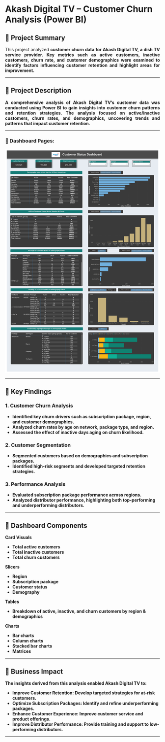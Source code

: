 # Akash Digital TV – Customer Churn Analysis (Power BI)

## 📌 Project Summary
<p align="justify">This project analyzed <b>customer churn data<b> for <b>Akash Digital TV<b>, a dish TV service provider.  
Key metrics such as <b>active customers, inactive customers, churn rate, and customer demographics<b> were examined to identify factors influencing customer retention and highlight areas for improvement.</p>

---

## 📖 Project Description
<p align="justify">A comprehensive analysis of Akash Digital TV’s customer data was conducted using <b>Power BI<b> to gain insights into <b>customer churn patterns and retention strategies<b>.  
The analysis focused on <b>active/inactive customers, churn rates, and demographics<b>, uncovering trends and patterns that impact customer retention.</p>

---
### 🔹 Dashboard Pages:

**![Project Image](images/1.jpg)**

---

## 🔹 Key Findings

### 1. Customer Churn Analysis
- Identified key churn drivers such as **subscription package, region, and customer demographics**.  
- Analyzed churn rates by **age on network, package type, and region**.  
- Assessed the effect of **inactive days aging** on churn likelihood.  

### 2. Customer Segmentation
- Segmented customers based on **demographics and subscription packages**.  
- Identified **high-risk segments** and developed **targeted retention strategies**.  

### 3. Performance Analysis
- Evaluated **subscription package performance** across regions.  
- Analyzed **distributor performance**, highlighting both **top-performing** and **underperforming** distributors.  

---

## 🔹 Dashboard Components

**Card Visuals**
- Total active customers  
- Total inactive customers  
- Total churn customers  

**Slicers**
- Region  
- Subscription package  
- Customer status  
- Demography  

**Tables**
- Breakdown of **active, inactive, and churn customers** by region & demographics  

**Charts**
- Bar charts  
- Column charts  
- Stacked bar charts  
- Matrices  

---

## 🔹 Business Impact

The insights derived from this analysis enabled **Akash Digital TV** to:

- **Improve Customer Retention**: Develop **targeted strategies** for at-risk customers.  
- **Optimize Subscription Packages**: Identify and refine underperforming packages.  
- **Enhance Customer Experience**: Improve customer service and product offerings.  
- **Improve Distributor Performance**: Provide training and support to low-performing distributors.  

---

